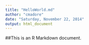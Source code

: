 ```yaml
---
title: "HelloWorld.md"
author: "cmadore"
date: "Saturday, November 22, 2014"
output: html_document
---
```


##This is an R Markdown document. 

